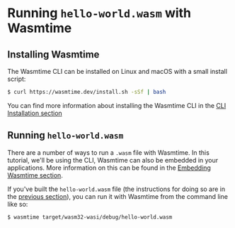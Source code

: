 # Running `hello-world.wasm` with Wasmtime

## Installing Wasmtime

The Wasmtime CLI can be installed on Linux and macOS with a small install
script:

```sh
$ curl https://wasmtime.dev/install.sh -sSf | bash
```

You can find more information about installing the Wasmtime CLI in the
[CLI Installation section](./cli-install.md)

## Running `hello-world.wasm`

There are a number of ways to run a `.wasm` file with Wasmtime. In this
tutorial, we'll be using the CLI, Wasmtime can also be embedded in your
applications. More information on this can be found in the
[Embedding Wasmtime section](./lang.md).

If you've built the `hello-world.wasm` file (the instructions for doing so are in the
[previous section](./tutorial-create-hello-world.md)),
you can run it with Wasmtime from the command line like so:

```sh
$ wasmtime target/wasm32-wasi/debug/hello-world.wasm
```
